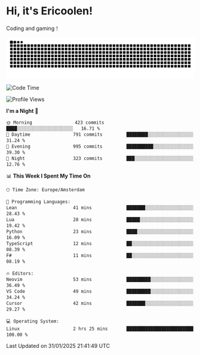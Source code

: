 # Hi, it's Ericoolen!
Coding and gaming！

<picture>
  <source media="(prefers-color-scheme: dark)" srcset="https://raw.githubusercontent.com/Eric-Song-Nop/Eric-Song-Nop/output/github-contribution-grid-snake-dark.svg">
  <source media="(prefers-color-scheme: light)" srcset="https://raw.githubusercontent.com/Eric-Song-Nop/Eric-Song-Nop/output/github-contribution-grid-snake.svg">
  <img alt="github contribution grid snake animation" src="https://raw.githubusercontent.com/Eric-Song-Nop/Eric-Song-Nop/output/github-contribution-grid-snake.svg">
</picture>

<!--START_SECTION:waka-->
![Code Time](http://img.shields.io/badge/Code%20Time-1%2C762%20hrs%2023%20mins-blue)

![Profile Views](http://img.shields.io/badge/Profile%20Views-0-blue)

**I'm a Night 🦉** 

```text
🌞 Morning                423 commits         ████░░░░░░░░░░░░░░░░░░░░░   16.71 % 
🌆 Daytime                791 commits         ████████░░░░░░░░░░░░░░░░░   31.24 % 
🌃 Evening                995 commits         ██████████░░░░░░░░░░░░░░░   39.30 % 
🌙 Night                  323 commits         ███░░░░░░░░░░░░░░░░░░░░░░   12.76 % 
```


📊 **This Week I Spent My Time On** 

```text
🕑︎ Time Zone: Europe/Amsterdam

💬 Programming Languages: 
Lean                     41 mins             ███████░░░░░░░░░░░░░░░░░░   28.43 % 
Lua                      28 mins             █████░░░░░░░░░░░░░░░░░░░░   19.42 % 
Python                   23 mins             ████░░░░░░░░░░░░░░░░░░░░░   16.09 % 
TypeScript               12 mins             ██░░░░░░░░░░░░░░░░░░░░░░░   08.39 % 
F#                       11 mins             ██░░░░░░░░░░░░░░░░░░░░░░░   08.19 % 

🔥 Editors: 
Neovim                   53 mins             █████████░░░░░░░░░░░░░░░░   36.49 % 
VS Code                  49 mins             █████████░░░░░░░░░░░░░░░░   34.24 % 
Cursor                   42 mins             ███████░░░░░░░░░░░░░░░░░░   29.27 % 

💻 Operating System: 
Linux                    2 hrs 25 mins       █████████████████████████   100.00 % 
```


 Last Updated on 31/01/2025 21:41:49 UTC
<!--END_SECTION:waka-->
